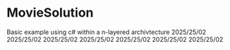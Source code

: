 # MovieSolution
Basic example using c# within a n-layered archivtecture 
2025/25/02
2025/25/02
2025/25/02
2025/25/02
2025/25/02
2025/25/02
2025/25/02
